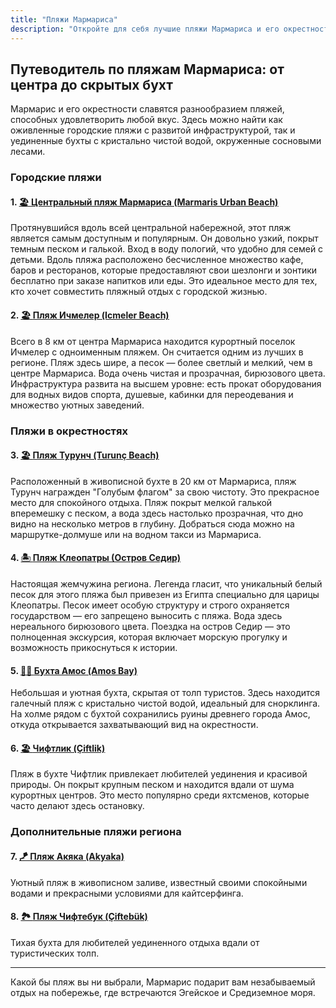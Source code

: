 ```yaml
---
title: "Пляжи Мармариса"
description: "Откройте для себя лучшие пляжи Мармариса и его окрестностей: от оживленных городских до уединенных райских уголков."
---
```


## Путеводитель по пляжам Мармариса: от центра до скрытых бухт

Мармарис и его окрестности славятся разнообразием пляжей, способных удовлетворить любой вкус. Здесь можно найти как оживленные городские пляжи с развитой инфраструктурой, так и уединенные бухты с кристально чистой водой, окруженные сосновыми лесами.

### Городские пляжи

#### 1. [🏖️ <u>**Центральный пляж Мармариса (Marmaris Urban Beach)**</u>](/marmaris/beach/UrbanBeach)
Протянувшийся вдоль всей центральной набережной, этот пляж является самым доступным и популярным. Он довольно узкий, покрыт темным песком и галькой. Вход в воду пологий, что удобно для семей с детьми. Вдоль пляжа расположено бесчисленное множество кафе, баров и ресторанов, которые предоставляют свои шезлонги и зонтики бесплатно при заказе напитков или еды. Это идеальное место для тех, кто хочет совместить пляжный отдых с городской жизнью.

#### 2. [🏖️ <u>**Пляж Ичмелер (Icmeler Beach)**</u>](/marmaris/beach/Icmeler)
Всего в 8 км от центра Мармариса находится курортный поселок Ичмелер с одноименным пляжем. Он считается одним из лучших в регионе. Пляж здесь шире, а песок — более светлый и мелкий, чем в центре Мармариса. Вода очень чистая и прозрачная, бирюзового цвета. Инфраструктура развита на высшем уровне: есть прокат оборудования для водных видов спорта, душевые, кабинки для переодевания и множество уютных заведений.

### Пляжи в окрестностях

#### 3. [🏖️ <u>**Пляж Турунч (Turunç Beach)**</u>](/marmaris/beach/Turunc)
Расположенный в живописной бухте в 20 км от Мармариса, пляж Турунч награжден "Голубым флагом" за свою чистоту. Это прекрасное место для спокойного отдыха. Пляж покрыт мелкой галькой вперемешку с песком, а вода здесь настолько прозрачная, что дно видно на несколько метров в глубину. Добраться сюда можно на маршрутке-долмуше или на водном такси из Мармариса.

#### 4. [🏝️ <u>**Пляж Клеопатры (Остров Седир)**</u>](/marmaris/beach/CleopatraSedir)
Настоящая жемчужина региона. Легенда гласит, что уникальный белый песок для этого пляжа был привезен из Египта специально для царицы Клеопатры. Песок имеет особую структуру и строго охраняется государством — его запрещено выносить с пляжа. Вода здесь нереального бирюзового цвета. Поездка на остров Седир — это полноценная экскурсия, которая включает морскую прогулку и возможность прикоснуться к истории.

#### 5. [🏊‍♂️ <u>**Бухта Амос (Amos Bay)**</u>](/marmaris/beach/AmosBay)
Небольшая и уютная бухта, скрытая от толп туристов. Здесь находится галечный пляж с кристально чистой водой, идеальный для снорклинга. На холме рядом с бухтой сохранились руины древнего города Амос, откуда открывается захватывающий вид на окрестности.

#### 6. [🏖️ <u>**Чифтлик (Çiftlik)**</u>](/marmaris/beach/Ciftlik)
Пляж в бухте Чифтлик привлекает любителей уединения и красивой природы. Он покрыт крупным песком и находится вдали от шума курортных центров. Это место популярно среди яхтсменов, которые часто делают здесь остановку.

### Дополнительные пляжи региона

#### 7. [🪁 <u>**Пляж Акяка (Akyaka)**</u>](/marmaris/beach/Akyaka)
Уютный пляж в живописном заливе, известный своими спокойными водами и прекрасными условиями для кайтсерфинга.

#### 8. [🏞️ <u>**Пляж Чифтебук (Çiftebük)**</u>](/marmaris/beach/Ciftebuk)
Тихая бухта для любителей уединенного отдыха вдали от туристических толп.

---

Какой бы пляж вы ни выбрали, Мармарис подарит вам незабываемый отдых на побережье, где встречаются Эгейское и Средиземное моря. 